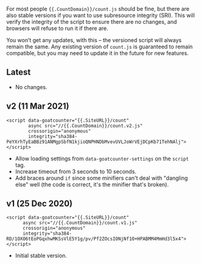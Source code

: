 For most people `{{.CountDomain}}/count.js` should be fine, but there are also
stable versions if you want to use subresource integrity (SRI). This will verify
the integrity of the script to ensure there are no changes, and browsers will
refuse to run it if there are.

You won’t get any updates, with this – the versioned script will always remain
the same. Any existing version of `count.js` is guaranteed to remain compatible,
but you may need to update it in the future for new features.

Latest
------
- No changes.


v2 (11 Mar 2021)
----------------
    <script data-goatcounter="{{.SiteURL}}/count"
            async src="//{{.CountDomain}}/count.v2.js"
            crossorigin="anonymous"
            integrity="sha384-PeYXrhTyEaBBz91ANMgpSbfN1kjioQNPHNDbMvevUVLJoWrVEjDCpKb71TehNAlj"></script>

- Allow loading settings from `data-goatcounter-settings` on the `script` tag.
- Increase timeout from 3 seconds to 10 seconds.
- Add braces around `if` since some minifiers can't deal with "dangling else"
  well (the code is correct, it's the minifier that's broken).


v1 (25 Dec 2020)
----------------
    <script data-goatcounter="{{.SiteURL}}/count"
          async src="//{{.CountDomain}}/count.v1.js"
          crossorigin="anonymous"
          integrity="sha384-RD/1OXO6tEoPGqxhwMKSsVlE5Y1g/pv/Pf2ZOcsIONjNf1O+HPABMM4MmHd3l5x4"></script>

- Initial stable version.
